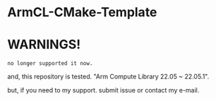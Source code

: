 # ArmCL-CMake-Template

# WARNINGS!

`no longer supported it now.`

and, this repository is tested. "Arm Compute Library 22.05 ~ 22.05.1".

but, if you need to my support. submit issue or contact my e-mail.


